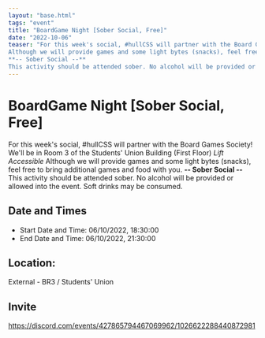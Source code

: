 ```yaml
---
layout: "base.html"
tags: "event"
title: "BoardGame Night [Sober Social, Free]"
date: "2022-10-06"
teaser: "For this week's social, #hullCSS will partner with the Board Games Society! We'll be in Room 3 of the Students' Union Building (First Floor) *Lift Accessible*
Although we will provide games and some light bytes (snacks), feel free to bring additional games and food with you.
**-- Sober Social --**
This activity should be attended sober. No alcohol will be provided or allowed into the event. Soft drinks may be consumed."
---
```


# BoardGame Night [Sober Social, Free]

For this week's social, #hullCSS will partner with the Board Games Society! We'll be in Room 3 of the Students' Union Building (First Floor) *Lift Accessible*
Although we will provide games and some light bytes (snacks), feel free to bring additional games and food with you.
**-- Sober Social --**
This activity should be attended sober. No alcohol will be provided or allowed into the event. Soft drinks may be consumed.
		  
## Date and Times

- Start Date and Time: 06/10/2022, 18:30:00
- End Date and Time: 06/10/2022, 21:30:00

## Location:

External - BR3 / Students' Union

## Invite

https://discord.com/events/427865794467069962/1026622288440872981
			